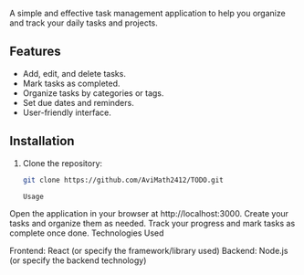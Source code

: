 A simple and effective task management application to help you organize and track your daily tasks and projects.

## Features

- Add, edit, and delete tasks.
- Mark tasks as completed.
- Organize tasks by categories or tags.
- Set due dates and reminders.
- User-friendly interface.

## Installation

1. Clone the repository:
   ```bash
   git clone https://github.com/AviMath2412/TODO.git

   Usage

Open the application in your browser at http://localhost:3000.
Create your tasks and organize them as needed.
Track your progress and mark tasks as complete once done.
Technologies Used

Frontend: React (or specify the framework/library used)
Backend: Node.js (or specify the backend technology)
